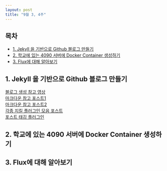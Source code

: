 ```yaml
---
layout: post
title: "9월 3, 4주"
---
```


<h2>목차</h2>
<ul>
  <li><a href="#section1">1. Jekyll 을 기반으로 Github 블로그 만들기</a></li>
  <li><a href="#section2">2. 학교에 있는 4090 서버에 Docker Container 생성하기</a></li>
  <li><a href="#section3">3. Flux에 대해 알아보기</a></li>
</ul>

## <a id="section1"></a>1. Jekyll 을 기반으로 Github 블로그 만들기
[블로그 생성 참고 영상](https://www.youtube.com/watch?v=wCOInE7-E0I)   
[마크다운 참고 포스트1](https://jekyllrb.com/docs/posts/)   
[마크다운 참고 포스트2](https://teddylee777.github.io/jekyll/Jekyll-%EC%82%AC%EC%9A%A9%EC%9D%84-%EC%9C%84%ED%95%9C-markdown-%EB%AC%B8%EB%B2%95/)   
[각종 지킬 플러그인 모음 포스트](https://github.com/planetjekyll/awesome-jekyll-plugins?tab=readme-ov-file)   
[포스트 태깅 플러그인](https://github.com/pattex/jekyll-tagging)   

## <a id="section2"></a>2. 학교에 있는 4090 서버에 Docker Container 생성하기

## <a id="section3"></a>3. Flux에 대해 알아보기
